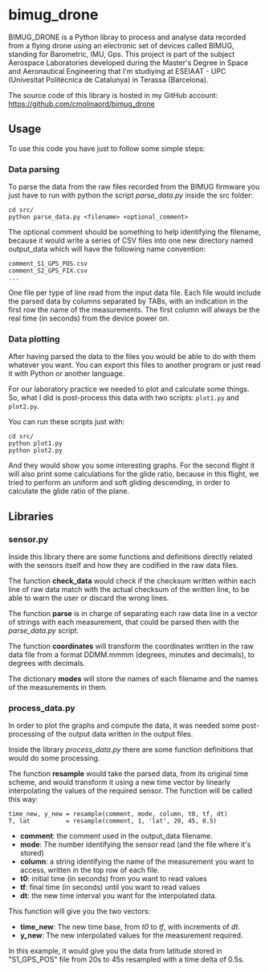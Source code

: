 # bimug_drone
BIMUG_DRONE is a Python libray to process and analyse data recorded from a flying drone using an electronic set of devices called BIMUG, standing for Barometric, IMU, Gps.
This project is part of the subject Aerospace Laboratories developed during the Master's Degree in Space and Aeronautical
Engineering that I'm studiying at ESEIAAT - UPC (Univesitat Politécnica de Catalunya) in Terassa (Barcelona).

The source code of this library is hosted in my GitHub account:
https://github.com/cmolinaord/bimug_drone

## Usage
To use this code you have just to follow some simple steps:

### Data parsing
To parse the data from the raw files recorded from the BIMUG firmware you
just have to run with python the script *parse_data.py* inside the src folder:
```
cd src/
python parse_data.py <filename> <optional_comment>
```

The optional comment should be something to help identifying the filename,
because it would write a series of CSV files into one new directory named output_data
which will have the following name convention:
```
comment_S1_GPS_POS.csv
comment_S2_GPS_FIX.csv
...
```
One file per type of line read from the input data file.
Each file would include the parsed data by columns separated by TABs, with an indication
in the first row the name of the measurements. The first column will always be the
real time (in seconds) from the device power on.

### Data plotting
After having parsed the data to the files you would be able to do with them whatever
you want. You can export this files to another program or just read it with Python
or another language.

For our laboratory practice we needed to plot and calculate some things. So, what
I did is post-process this data with two scripts: ```plot1.py``` and ```plot2.py```.

You can run these scripts just with:
```
cd src/
python plot1.py
python plot2.py
```

And they would show you some interesting graphs. For the second flight it will
also print some calculations for the glide ratio, because in this flight, we tried
to perform an uniform and soft gliding descending, in order to calculate the glide
ratio of the plane.

## Libraries

### sensor.py
Inside this library there are some functions and definitions directly related with
the sensors itself and how they are codified in the raw data files.

The function **check_data** would check if the checksum written within each line
of raw data match with the actual checksum of the written line, to be able to
warn the user or discard the wrong lines.

The function **parse** is in charge of separating each raw data line in a vector
of strings with each measurement, that could be parsed then with the *parse_data.py*
script.

The function **coordinates** will transform the coordinates written in the raw data
file from a format DDMM.mmmm (degrees, minutes and decimals), to degrees with
decimals.

The dictionary **modes** will store the names of each filename and the names of
the measurements in them.

### process_data.py
In order to plot the graphs and compute the data, it was needed some post-processing
of the output data written in the output files.

Inside the library *process_data.py* there are some function definitions that
would do some processing.

The function **resample** would take the parsed data, from its original time scheme,
and would transform it using a new time vector by linearly interpolating the
values of the required sensor. The function will be called this way:
```
time_new, y_new = resample(comment, mode, column, t0, tf, dt)
T, lat          = resample(comment, 1, 'lat', 20, 45, 0.5)
```

* **comment**: the comment used in the output_data filename.
* **mode**: The number identifying the sensor read (and the file where it's stored)
* **column**: a string identifying the name of the measurement you want to access,
written in the top row of each file.
* **t0**: initial time (in seconds) from you want to read values
* **tf**: final time (in seconds) until you want to read values
* **dt**: the new time interval you want for the interpolated data.

This function will give you the two vectors:
* **time_new**: The new time base, from *t0* to *tf*, with increments of *dt*.
* **y_new**: The new interpolated values for the measurement required.

In this example, it would give you the data from latitude stored in "S1_GPS_POS"
file from 20s to 45s resampled with a time delta of 0.5s.
